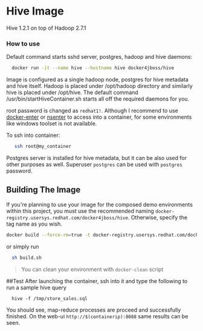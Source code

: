 Hive Image
=======
 Hive 1.2.1 on top of Hadoop 2.7.1


### How to use

Default command starts sshd server, postgres, hadoop and hive daemons:

```bash
  docker run -it --name hive --hostname hive docker4jboss/hive
```
Image is configured as a single hadoop node, postgres for hive metadata and hive itself. Hadoop is placed under /opt/hadoop directory and similarly hive is placed under /opt/hive. The default command  /usr/bin/startHiveContainer.sh starts all off the required daemons for you.

root password is changed as ```redhat1!```.  Although I recommend to use [docker-enter](https://github.com/Pithikos/docker-enter) or [nsenter](https://github.com/jpetazzo/nsenter) to access into a container, for some environments like windows toolset is not available.

To ssh into container:
```bash
   ssh root@my_container  
```
Postgres server is installed for hive metadata, but it can be also used for other purposes as well. Superuser ```postgres``` can be used with ```postgres``` password.

## Building The Image

 If you're planning to use your image for the composed demo environments within this project, you must use the recommended naming ```docker-registry.usersys.redhat.com/docker4jboss/hive```. Otherwise, specify the tag name as you wish.

```bash
docker build --force-rm=true -t docker-registry.usersys.redhat.com/docker4jboss/hive .
```
  or simply run

```bash
  sh build.sh
```

> You can clean your environment with ```docker-clean``` script

##Test
After launching the container, ssh into it and type the following to run a sample hive query
```
  hive -f /tmp/store_sales.sql
```

You should see, map-reduce processes are proceed and successfully finished. On the web-ui ```http://$(containerip):8088``` same results can be seen.
